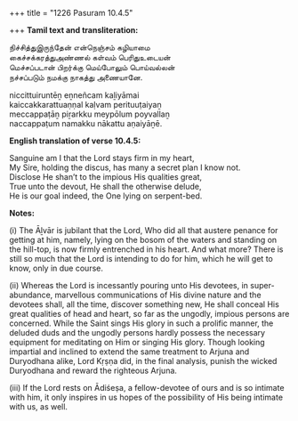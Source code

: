 +++
title = "1226 Pasuram 10.4.5"

+++
**Tamil text and transliteration:**

நிச்சித்துஇருந்தேன் என்நெஞ்சம் கழியாமை  
கைச்சக்கரத்துஅண்ணல் கள்வம் பெரிதுஉடையன்  
மெச்சப்படான் பிறர்க்கு மெய்போலும் பொய்வல்லன்  
நச்சப்படும் நமக்கு நாகத்து அணையானே.

niccittuiruntēṉ eṉneñcam kaḻiyāmai  
kaiccakkarattuaṇṇal kaḷvam perituuṭaiyaṉ  
meccappaṭāṉ piṟarkku meypōlum poyvallaṉ  
naccappaṭum namakku nākattu aṇaiyāṉē.

**English translation of verse 10.4.5:**

Sanguine am I that the Lord stays firm in my heart,  
My Sire, holding the discus, has many a secret plan I know not.  
Disclose He shan’t to the impious His qualities great,  
True unto the devout, He shall the otherwise delude,  
He is our goal indeed, the One lying on serpent-bed.

**Notes:**

\(i\) The Āḻvār is jubilant that the Lord, Who did all that austere penance for getting at him, namely, lying on the bosom of the waters and standing on the hill-top, is now firmly entrenched in his heart. And what more? There is still so much that the Lord is intending to do for him, which he will get to know, only in due course.

\(ii\) Whereas the Lord is incessantly pouring unto His devotees, in super-abundance, marvellous communications of His divine nature and the devotees shall, all the time, discover something new, He shall conceal His great qualities of head and heart, so far as the ungodly, impious persons are concerned. While the Saint sings His glory in such a prolific manner, the deluded duds and the ungodly persons hardly possess the necessary equipment for meditating on Him or singing His glory. Though looking impartial and inclined to extend the same treatment to Arjuna and Duryodhana alike, Lord Kṛṣṇa did, in the final analysis, punish the wicked Duryodhana and reward the righteous Arjuna.

\(iii\) If the Lord rests on Ādiśeṣa, a fellow-devotee of ours and is so intimate with him, it only inspires in us hopes of the possibility of His being intimate with us, as well.


